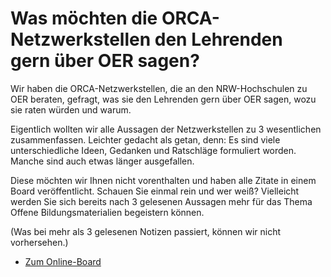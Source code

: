 # Was möchten die ORCA-Netzwerkstellen den Lehrenden gern über OER sagen?

Wir haben die ORCA-Netzwerkstellen, die an den NRW-Hochschulen zu OER beraten, gefragt, was sie den Lehrenden gern über OER sagen, wozu sie raten würden und warum.

Eigentlich wollten wir alle Aussagen der Netzwerkstellen zu 3 wesentlichen zusammenfassen. Leichter gedacht als getan, denn: Es sind viele unterschiedliche Ideen, Gedanken und Ratschläge formuliert worden. Manche sind auch etwas länger ausgefallen.

Diese möchten wir Ihnen nicht vorenthalten und haben alle Zitate in einem Board veröffentlicht. Schauen Sie einmal rein und wer weiß? Vielleicht werden Sie sich bereits nach 3 gelesenen Aussagen mehr für das Thema Offene Bildungsmaterialien begeistern können.

(Was bei mehr als 3 gelesenen Notizen passiert, können wir nicht vorhersehen.)

- [Zum Online-Board](https://app.mural.co/t/rektorat4512/m/rektorat4512/1650993802024/092d7304540efa55a04135c623f07cf1e36df1c5?sender=u177006e22791b94a2e917325)